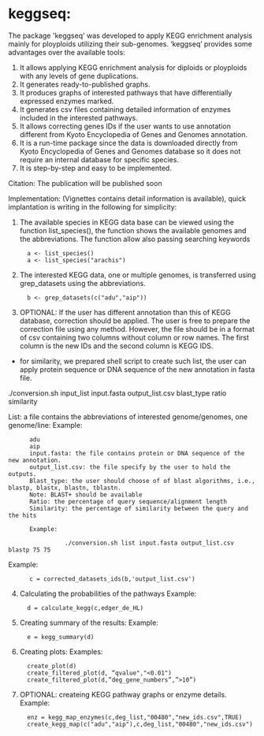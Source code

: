 # keggseq:
The package 'keggseq' was developed to apply KEGG enrichment analysis mainly for ployploids utilizing their sub-genomes. ‘keggseq’ provides some advantages over the available tools:
1. It allows applying KEGG enrichment analysis for diploids or ployploids with any levels of gene duplications.
2. It generates ready-to-published graphs.
3. It produces graphs of interested pathways that have differentially expressed enzymes marked.
4. It generates csv files containing detailed information of enzymes included in the interested pathways.
5. It allows correcting genes IDs if the user wants to use annotation different from Kyoto Encyclopedia of Genes and Genomes annotation.
6. It is a run-time package since the data is downloaded directly from Kyoto Encyclopedia of Genes and Genomes database so it does not require an internal database for specific species.
7. It is step-by-step and easy to be implemented.

Citation: The publication will be published soon

Implementation: (Vignettes contains detail information is available), quick implantation is writing in the following for simplicity: 

1.	The available species in KEGG data base can be viewed using the function list_species(), the function shows the available genomes and the abbreviations. The function allow also passing searching keywords
          
          a <- list_species()
          a <- list_species("arachis")
2.	The interested KEGG data, one or multiple genomes, is transferred using grep_datasets using the abbreviations.

          b <- grep_datasets(c("adu","aip"))
          
3.	OPTIONAL: If the user has different annotation than this of KEGG database, correction should be applied. The user is free to prepare the correction file using any method. However, the file should be in a format of csv containing two columns without column or row names. The first column is the new IDs and the second column is KEGG IDS.
          
* for similarity, we prepared shell script to create such list, the user can apply protein sequence or DNA sequence of the new annotation in fasta file.

./conversion.sh input_list input.fasta output_list.csv blast_type ratio similarity

List: a file contains the abbreviations of interested genome/genomes, one genome/line:
Example:

          adu
          aip
          input.fasta: the file contains protein or DNA sequence of the new annotation.
          output_list.csv: the file specify by the user to hold the outputs.
          Blast_type: the user should choose of of blast algorithms, i.e., blastp, blastx, blastn, tblastn.
          Note: BLAST+ should be available
          Ratio: the percentage of query sequence/alignment length
          Similarity: the percentage of similarity between the query and the hits

          Example:

                    ./conversion.sh list input.fasta output_list.csv blastp 75 75
Example:

          c = corrected_datasets_ids(b,'output_list.csv')
4.	Calculating the probabilities of the pathways 
Example:

          d = calculate_kegg(c,edger_de_HL)
5.	Creating summary of the results:
Example:

          e = kegg_summary(d)

6.	Creating plots:
Examples:

          create_plot(d)
          create_filtered_plot(d, “qvalue","<0.01")
          create_filtered_plot(d,”deg_gene_numbers”,”>10”)
7.	OPTIONAL: createing KEGG pathway graphs or enzyme details.
Example:

          enz = kegg_map_enzymes(c,deg_list,"00480","new_ids.csv",TRUE)
          create_kegg_map(c("adu","aip"),c,deg_list,"00480","new_ids.csv")
